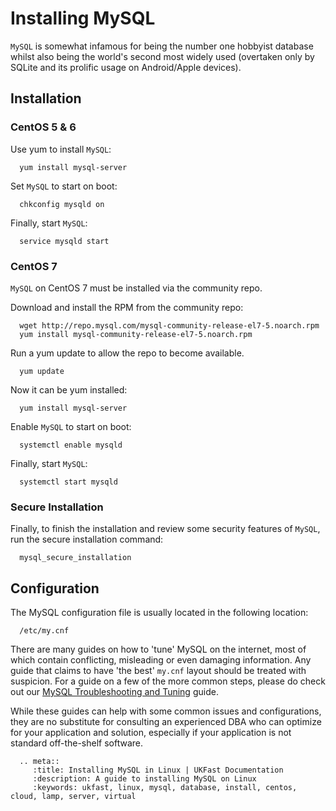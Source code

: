 # Installing MySQL

`MySQL` is somewhat infamous for being the number one hobbyist database whilst also being the world's second most widely used (overtaken only by SQLite and its prolific usage on Android/Apple devices).

## Installation

### CentOS 5 & 6

Use yum to install `MySQL`:

```console
  yum install mysql-server
```

Set `MySQL` to start on boot:

```console
  chkconfig mysqld on
```

Finally, start `MySQL`:

```console
  service mysqld start
```

### CentOS 7

`MySQL` on CentOS 7 must be installed via the community repo.

Download and install the RPM from the community repo:

```console
  wget http://repo.mysql.com/mysql-community-release-el7-5.noarch.rpm
  yum install mysql-community-release-el7-5.noarch.rpm
```

Run a yum update to allow the repo to become available.

```console
  yum update
```

Now it can be yum installed:

```console
  yum install mysql-server
```

Enable `MySQL` to start on boot:

```console
  systemctl enable mysqld
```

Finally, start `MySQL`:

```console
  systemctl start mysqld
```

### Secure Installation

Finally, to finish the installation and review some security features of `MySQL`, run the secure installation command:

```console
  mysql_secure_installation
```

## Configuration

The MySQL configuration file is usually located in the following location:

```console
  /etc/my.cnf
```

There are many guides on how to 'tune' MySQL on the internet, most of which contain conflicting, misleading or even damaging information. Any guide that claims to have 'the best' `my.cnf` layout should be treated with suspicion. For a guide on a few of the more common steps, please do check out our [MySQL Troubleshooting and Tuning](/operatingsystems/linux/mysql/troubleshooting.html) guide.

While these guides can help with some common issues and configurations, they are no substitute for consulting an experienced DBA who can optimize for your application and solution, especially if your application is not standard off-the-shelf software.

```eval_rst
  .. meta::
     :title: Installing MySQL in Linux | UKFast Documentation
     :description: A guide to installing MySQL on Linux
     :keywords: ukfast, linux, mysql, database, install, centos, cloud, lamp, server, virtual